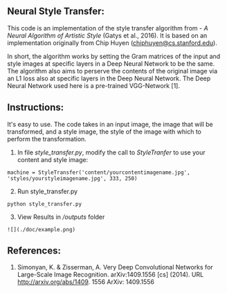 ## Neural Style Transfer:
This code is an implementation of the style transfer algorithm from - *A Neural Algorithm of Artistic Style* (Gatys et al., 2016).  It is based on an implementation originally from Chip Huyen (chiphuyen@cs.stanford.edu).

In short, the algorithm works by setting the Gram matrices of the input and style images at specific layers in a Deep Neural Network to be the same.  The algorithm also aims to perserve the contents of the original image via an L1 loss also at specific layers in the Deep Neural Network.  The Deep Neural Network used here is a pre-trained VGG-Network [1].


## Instructions:
It's easy to use.  The code takes in an input image, the image that will be transformed, and a style image, the style of the image with which to perform the transformation.  
1. In file *style_transfer.py*, modify the call to *StyleTranfer* to use your content and style image:
```
machine = StyleTransfer('content/yourcontentimagename.jpg', 'styles/yourstyleimagename.jpg', 333, 250)
```
2. Run style_transfer.py
```
python style_transfer.py
```
3. View Results in */outputs* folder
```
![](./doc/example.png)
```

## References:
1. Simonyan, K. & Zisserman, A. Very Deep Convolutional Networks for Large-Scale Image
Recognition. arXiv:1409.1556 [cs] (2014). URL http://arxiv.org/abs/1409.
1556 ArXiv: 1409.1556
